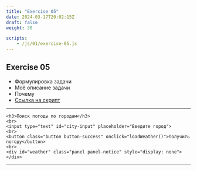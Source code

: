 ```yaml
---
title: "Exercise 05"
date: 2024-03-17T20:02:15Z
draft: false
weight: 30

scripts:
    - /js/01/exercise-05.js
---
```


## Exercise 05

* Формулировка задачи
* Моё описание задачи
* Почему
* [Ссылка на скрипт](/js/01/exercise-05-weather-open-meteo.js)

---
    <h3>Поиск погоды по городам</h3>
    <br>
    <input type="text" id="city-input" placeholder="Введите город">
    <br>
    <button class="button button-success" onclick="loadWeather()">Получить погоду</button>
    <br>
    <div id="weather" class="panel panel-notice" style="display: none"></div>

---